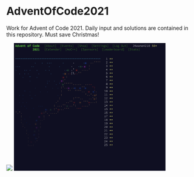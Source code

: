 # AdventOfCode2021

Work for Advent of Code 2021. Daily input and solutions are contained in this repository. Must save Christmas!

<img src="https://s3.envato.com/files/157493621/Preview%20Image%20590x332.jpg" width="400" margin-left="auto" margin-right="auto">

<img src="Completed.png" width="400" margin-left="auto" margin-right="auto">
